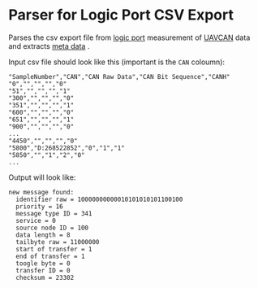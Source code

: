 # Parser for Logic Port CSV Export
Parses the csv export file from [logic port](http://www.pctestinstruments.com/index.htm) measurement of [UAVCAN](http://uavcan.org/) data and extracts [meta data](http://uavcan.org/Specification/4._CAN_bus_transport_layer/) .

Input csv file should look like this (important is the `CAN` coloumn):
```
"SampleNumber","CAN","CAN Raw Data","CAN Bit Sequence","CANH"
"0","","","","0"
"51","","","","1"
"300","","","","0"
"351","","","","1"
"600","","","","0"
"651","","","","1"
"900","","","","0"
...
"4450","","","","0"
"5800","D:268522852","0","1","1"
"5850","","1","2","0"
...
```

Output will look like:
```
new message found:
  identifier raw = 10000000000010101010101100100
  priority = 16
  message type ID = 341
  service = 0
  source node ID = 100
  data length = 8
  tailbyte raw = 11000000
  start of transfer = 1
  end of transfer = 1
  toogle byte = 0
  transfer ID = 0
  checksum = 23302
  ```
